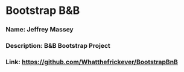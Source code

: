 # Bootstrap B&B
### Name: Jeffrey Massey
### Description: B&B Bootstrap Project
### Link: https://github.com/Whatthefrickever/BootstrapBnB
